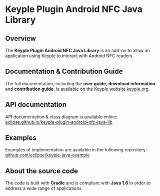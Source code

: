 # Keyple Plugin Android NFC Java Library

## Overview

The **Keyple Plugin Android NFC Java Library** is an add-on to allow an application using Keyple to interact with Android NFC readers.

## Documentation & Contribution Guide

The full documentation, including the **user guide**, **download information** and **contribution guide**, is available on the Keyple website [keyple.org](https://keyple.org).

## API documentation

API documentation & class diagram is available online: [eclipse.github.io/keyple-plugin-android-nfc-java-lib](https://eclipse.github.io/keyple-plugin-android-nfc-java-lib)

## Examples

Examples of implementation are available in the following repository: [github.com/eclipse/keyple-java-example](https://github.com/eclipse/keyple-java-example)

## About the source code

The code is built with **Gradle** and is compliant with **Java 1.6** in order to address a wide range of applications.